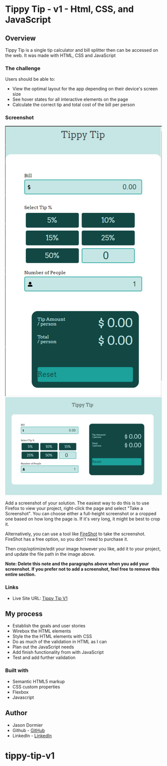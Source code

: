 # Tippy Tip - v1 - Html, CSS, and JavaScript 

## Overview
Tippy Tip is a single tip calculator and bill splitter then can be accessed on the web. It was made with HTML, CSS and JavaScript

### The challenge

Users should be able to:

- View the optimal layout for the app depending on their device's screen size
- See hover states for all interactive elements on the page
- Calculate the correct tip and total cost of the bill per person

### Screenshot

![Mobile view](./images/mobile-screen-shot.PNG)
![Web view](./images/web-screen-shot.PNG)

Add a screenshot of your solution. The easiest way to do this is to use Firefox to view your project, right-click the page and select "Take a Screenshot". You can choose either a full-height screenshot or a cropped one based on how long the page is. If it's very long, it might be best to crop it.

Alternatively, you can use a tool like [FireShot](https://getfireshot.com/) to take the screenshot. FireShot has a free option, so you don't need to purchase it. 

Then crop/optimize/edit your image however you like, add it to your project, and update the file path in the image above.

**Note: Delete this note and the paragraphs above when you add your screenshot. If you prefer not to add a screenshot, feel free to remove this entire section.**

### Links
- Live Site URL: [Tippy Tip V1](https://jasondormier.github.io/tippy-tip-v1/)

## My process

- Establish the goals and user stories
- Wirebox the HTML elements
- Style the the HTML elements with CSS
- Do as much of the validation in HTML as I can
- Plan out the JavaScript needs
- Add finish functionality from with JavaScript
- Test and add further validation

### Built with

- Semantic HTML5 markup
- CSS custom properties
- Flexbox
- Javascript

## Author
- Jason Dormier
- Github - [GitHub](https://github.com/JasonDormier)
- LinkedIn - [LinkedIn](https://www.linkedin.com/in/jasondormier/)
# tippy-tip-v1
